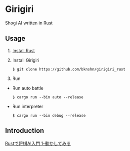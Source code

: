 # Girigiri
Shogi AI written in Rust

## Usage

1. [Install Rust](https://www.rust-lang.org/en-US/install.html)
2. Install Girigiri

    ```
    $ git clone https://github.com/bknshn/girigiri_rust
    ```

3. Run
- Run auto battle

    ```
    $ cargo run --bin auto --release
    ```

- Run interpreter

    ```
    $ cargo run --bin debug --release
    ```

## Introduction
[Rustで将棋AI入門 1-動かしてみる](https://qiita.com/bknshn/items/a989f223aa022c0c9c2a)
